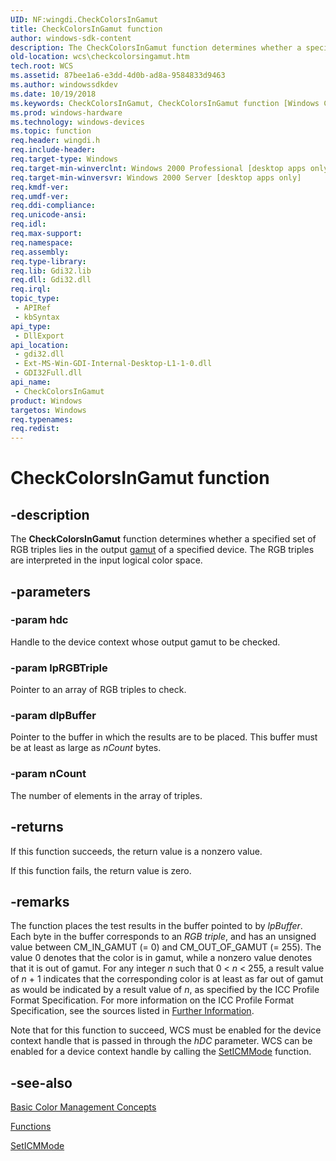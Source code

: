 ```yaml
---
UID: NF:wingdi.CheckColorsInGamut
title: CheckColorsInGamut function
author: windows-sdk-content
description: The CheckColorsInGamut function determines whether a specified set of RGB triples lies in the output gamut of a specified device. The RGB triples are interpreted in the input logical color space.
old-location: wcs\checkcolorsingamut.htm
tech.root: WCS
ms.assetid: 87bee1a6-e3dd-4d0b-ad8a-9584833d9463
ms.author: windowssdkdev
ms.date: 10/19/2018
ms.keywords: CheckColorsInGamut, CheckColorsInGamut function [Windows Color System], _color_CheckColorsInGamut, wcs.checkcolorsingamut, wingdi/CheckColorsInGamut
ms.prod: windows-hardware
ms.technology: windows-devices
ms.topic: function
req.header: wingdi.h
req.include-header: 
req.target-type: Windows
req.target-min-winverclnt: Windows 2000 Professional [desktop apps only]
req.target-min-winversvr: Windows 2000 Server [desktop apps only]
req.kmdf-ver: 
req.umdf-ver: 
req.ddi-compliance: 
req.unicode-ansi: 
req.idl: 
req.max-support: 
req.namespace: 
req.assembly: 
req.type-library: 
req.lib: Gdi32.lib
req.dll: Gdi32.dll
req.irql: 
topic_type:
 - APIRef
 - kbSyntax
api_type:
 - DllExport
api_location:
 - gdi32.dll
 - Ext-MS-Win-GDI-Internal-Desktop-L1-1-0.dll
 - GDI32Full.dll
api_name:
 - CheckColorsInGamut
product: Windows
targetos: Windows
req.typenames: 
req.redist: 
---
```


# CheckColorsInGamut function


## -description


The <b>CheckColorsInGamut</b> function determines whether a specified set of RGB triples lies in the output <a href="g.htm">gamut</a> of a specified device. The RGB triples are interpreted in the input logical color space.


## -parameters




### -param hdc

Handle to the device context whose output gamut to be checked.


### -param lpRGBTriple

Pointer to an array of RGB triples to check.


### -param dlpBuffer

Pointer to the buffer in which the results are to be placed. This buffer must be at least as large as <i>nCount</i> bytes.


### -param nCount

The number of elements in the array of triples.


## -returns



If this function succeeds, the return value is a nonzero value.

If this function fails, the return value is zero.




## -remarks



The function places the test results in the buffer pointed to by <i>lpBuffer</i>. Each byte in the buffer corresponds to an <i>RGB triple</i>, and has an unsigned value between CM_IN_GAMUT (= 0) and CM_OUT_OF_GAMUT (= 255). The value 0 denotes that the color is in gamut, while a nonzero value denotes that it is out of gamut. For any integer <i>n</i> such that 0 &lt; <i>n</i> &lt; 255, a result value of <i>n</i> + 1 indicates that the corresponding color is at least as far out of gamut as would be indicated by a result value of <i>n</i>, as specified by the ICC Profile Format Specification. For more information on the ICC Profile Format Specification, see the sources listed in <a href="https://msdn.microsoft.com/6e2ac851-3dba-4bbb-b766-82800b1cc5f1">Further Information</a>.

Note that for this function to succeed, WCS must be enabled for the device context handle that is passed in through the <i>hDC</i> parameter. WCS can be enabled for a device context handle by calling the <a href="https://msdn.microsoft.com/40d70c1f-c580-43c4-b44b-6c9388e138fb">SetICMMode</a> function.




## -see-also




<a href="https://msdn.microsoft.com/a0623917-0b63-4546-a71a-1e9efa9fe8e5">Basic Color Management Concepts</a>



<a href="https://msdn.microsoft.com/ee9e9502-5514-4070-95fa-265674a1dde7">Functions</a>



<a href="https://msdn.microsoft.com/40d70c1f-c580-43c4-b44b-6c9388e138fb">SetICMMode</a>
 

 

